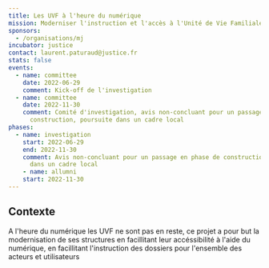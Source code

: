 ```yaml
---
title: Les UVF à l'heure du numérique
mission: Moderniser l'instruction et l'accès à l'Unité de Vie Familiale
sponsors:
  - /organisations/mj
incubator: justice
contact: laurent.paturaud@justice.fr
stats: false
events:
  - name: committee
    date: 2022-06-29
    comment: Kick-off de l'investigation
  - name: committee
    date: 2022-11-30
    comment: Comité d'investigation, avis non-concluant pour un passage en phase de
      construction, poursuite dans un cadre local
phases:
  - name: investigation
    start: 2022-06-29
    end: 2022-11-30
    comment: Avis non-concluant pour un passage en phase de construction, poursuite
      dans un cadre local
    - name: allumni
    start: 2022-11-30
---
```


## Contexte

A l'heure du numérique les UVF ne sont pas en reste, ce projet a pour but la modernisation de ses structures en facillitant leur accéssibilité à l'aide du numérique, en facillitant l'instruction des dossiers pour l'ensemble des acteurs et utilisateurs

